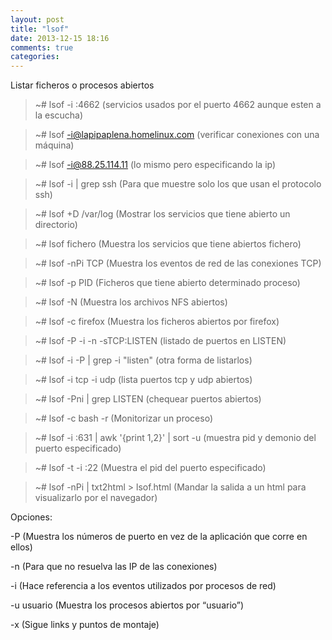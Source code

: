 ```yaml
---
layout: post
title: "lsof"
date: 2013-12-15 18:16
comments: true
categories: 
---
```

Listar ficheros o procesos abiertos

>~# lsof -i :4662  (servicios usados por el puerto 4662 aunque esten a la escucha)

>~# lsof -i@lapipaplena.homelinux.com  (verificar conexiones con una máquina)

>~# lsof -i@88.25.114.11   (lo mismo pero especificando la ip)

>~# lsof -i | grep ssh  (Para que muestre solo los que usan el protocolo ssh)

>~# lsof +D /var/log  (Mostrar los servicios que tiene abierto un directorio)

>~# lsof fichero  (Muestra los servicios que tiene abiertos fichero)

>~# lsof -nPi TCP   (Muestra los eventos de red de las conexiones TCP)

>~# lsof -p PID  (Ficheros que tiene abierto determinado proceso)

>~# lsof -N      (Muestra los archivos NFS abiertos)

>~# lsof -c firefox   (Muestra los ficheros abiertos por firefox)

>~# lsof -P -i -n -sTCP:LISTEN (listado de puertos en LISTEN)

>~# lsof -i -P | grep -i "listen" (otra forma de listarlos)

>~# lsof -i tcp -i udp  (lista puertos tcp y udp abiertos)

>~# lsof -Pni | grep LISTEN   (chequear puertos abiertos)

>~# lsof -c bash -r  (Monitorizar un proceso)

>~# lsof -i :631 | awk '{print $1,$2}' | sort -u  (muestra pid y demonio del puerto especificado)

>~# lsof -t -i :22 (Muestra el pid del puerto especificado)

>~# lsof -nPi | txt2html  > lsof.html (Mandar la salida a un html para visualizarlo por el navegador)

Opciones:

-P (Muestra los números de puerto en vez de la aplicación que corre en ellos)

-n (Para que no resuelva las IP de las conexiones)

-i (Hace referencia a los eventos utilizados por procesos de red)

-u usuario (Muestra los procesos abiertos por “usuario”)

-x (Sigue links y puntos de montaje)

